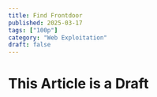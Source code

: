 ```yaml
---
title: Find Frontdoor
published: 2025-03-17
tags: ["100p"]
category: "Web Exploitation"
draft: false
---
```


# This Article is a Draft